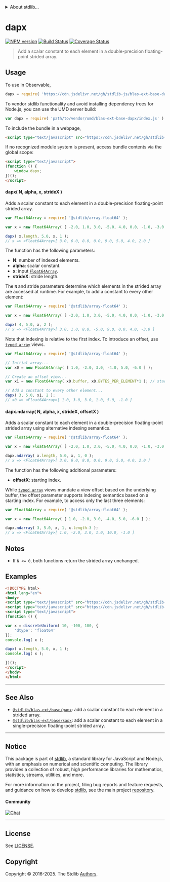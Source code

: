 <!--

@license Apache-2.0

Copyright (c) 2020 The Stdlib Authors.

Licensed under the Apache License, Version 2.0 (the "License");
you may not use this file except in compliance with the License.
You may obtain a copy of the License at

   http://www.apache.org/licenses/LICENSE-2.0

Unless required by applicable law or agreed to in writing, software
distributed under the License is distributed on an "AS IS" BASIS,
WITHOUT WARRANTIES OR CONDITIONS OF ANY KIND, either express or implied.
See the License for the specific language governing permissions and
limitations under the License.

-->


<details>
  <summary>
    About stdlib...
  </summary>
  <p>We believe in a future in which the web is a preferred environment for numerical computation. To help realize this future, we've built stdlib. stdlib is a standard library, with an emphasis on numerical and scientific computation, written in JavaScript (and C) for execution in browsers and in Node.js.</p>
  <p>The library is fully decomposable, being architected in such a way that you can swap out and mix and match APIs and functionality to cater to your exact preferences and use cases.</p>
  <p>When you use stdlib, you can be absolutely certain that you are using the most thorough, rigorous, well-written, studied, documented, tested, measured, and high-quality code out there.</p>
  <p>To join us in bringing numerical computing to the web, get started by checking us out on <a href="https://github.com/stdlib-js/stdlib">GitHub</a>, and please consider <a href="https://opencollective.com/stdlib">financially supporting stdlib</a>. We greatly appreciate your continued support!</p>
</details>

# dapx

[![NPM version][npm-image]][npm-url] [![Build Status][test-image]][test-url] [![Coverage Status][coverage-image]][coverage-url] <!-- [![dependencies][dependencies-image]][dependencies-url] -->

> Add a scalar constant to each element in a double-precision floating-point strided array.



<section class="usage">

## Usage

To use in Observable,

```javascript
dapx = require( 'https://cdn.jsdelivr.net/gh/stdlib-js/blas-ext-base-dapx@umd/browser.js' )
```

To vendor stdlib functionality and avoid installing dependency trees for Node.js, you can use the UMD server build:

```javascript
var dapx = require( 'path/to/vendor/umd/blas-ext-base-dapx/index.js' )
```

To include the bundle in a webpage,

```html
<script type="text/javascript" src="https://cdn.jsdelivr.net/gh/stdlib-js/blas-ext-base-dapx@umd/browser.js"></script>
```

If no recognized module system is present, access bundle contents via the global scope:

```html
<script type="text/javascript">
(function () {
    window.dapx;
})();
</script>
```

#### dapx( N, alpha, x, strideX )

Adds a scalar constant to each element in a double-precision floating-point strided array.

```javascript
var Float64Array = require( '@stdlib/array-float64' );

var x = new Float64Array( [ -2.0, 1.0, 3.0, -5.0, 4.0, 0.0, -1.0, -3.0 ] );

dapx( x.length, 5.0, x, 1 );
// x => <Float64Array>[ 3.0, 6.0, 8.0, 0.0, 9.0, 5.0, 4.0, 2.0 ]
```

The function has the following parameters:

-   **N**: number of indexed elements.
-   **alpha**: scalar constant.
-   **x**: input [`Float64Array`][@stdlib/array/float64].
-   **strideX**: stride length.

The `N` and stride parameters determine which elements in the strided array are accessed at runtime. For example, to add a constant to every other element:

```javascript
var Float64Array = require( '@stdlib/array-float64' );

var x = new Float64Array( [ -2.0, 1.0, 3.0, -5.0, 4.0, 0.0, -1.0, -3.0 ] );

dapx( 4, 5.0, x, 2 );
// x => <Float64Array>[ 3.0, 1.0, 8.0, -5.0, 9.0, 0.0, 4.0, -3.0 ]
```

Note that indexing is relative to the first index. To introduce an offset, use [`typed array`][mdn-typed-array] views.

```javascript
var Float64Array = require( '@stdlib/array-float64' );

// Initial array...
var x0 = new Float64Array( [ 1.0, -2.0, 3.0, -4.0, 5.0, -6.0 ] );

// Create an offset view...
var x1 = new Float64Array( x0.buffer, x0.BYTES_PER_ELEMENT*1 ); // start at 2nd element

// Add a constant to every other element...
dapx( 3, 5.0, x1, 2 );
// x0 => <Float64Array>[ 1.0, 3.0, 3.0, 1.0, 5.0, -1.0 ]
```

#### dapx.ndarray( N, alpha, x, strideX, offsetX )

Adds a scalar constant to each element in a double-precision floating-point strided array using alternative indexing semantics.

```javascript
var Float64Array = require( '@stdlib/array-float64' );

var x = new Float64Array( [ -2.0, 1.0, 3.0, -5.0, 4.0, 0.0, -1.0, -3.0 ] );

dapx.ndarray( x.length, 5.0, x, 1, 0 );
// x => <Float64Array>[ 3.0, 6.0, 8.0, 0.0, 9.0, 5.0, 4.0, 2.0 ]
```

The function has the following additional parameters:

-   **offsetX**: starting index.

While [`typed array`][mdn-typed-array] views mandate a view offset based on the underlying buffer, the offset parameter supports indexing semantics based on a starting index. For example, to access only the last three elements:

```javascript
var Float64Array = require( '@stdlib/array-float64' );

var x = new Float64Array( [ 1.0, -2.0, 3.0, -4.0, 5.0, -6.0 ] );

dapx.ndarray( 3, 5.0, x, 1, x.length-3 );
// x => <Float64Array>[ 1.0, -2.0, 3.0, 1.0, 10.0, -1.0 ]
```

</section>

<!-- /.usage -->

<section class="notes">

## Notes

-   If `N <= 0`, both functions return the strided array unchanged.

</section>

<!-- /.notes -->

<section class="examples">

## Examples

<!-- eslint no-undef: "error" -->

```html
<!DOCTYPE html>
<html lang="en">
<body>
<script type="text/javascript" src="https://cdn.jsdelivr.net/gh/stdlib-js/random-array-discrete-uniform@umd/browser.js"></script>
<script type="text/javascript" src="https://cdn.jsdelivr.net/gh/stdlib-js/blas-ext-base-dapx@umd/browser.js"></script>
<script type="text/javascript">
(function () {

var x = discreteUniform( 10, -100, 100, {
    'dtype': 'float64'
});
console.log( x );

dapx( x.length, 5.0, x, 1 );
console.log( x );

})();
</script>
</body>
</html>
```

</section>

<!-- /.examples -->

<!-- C interface documentation. -->



<!-- Section for related `stdlib` packages. Do not manually edit this section, as it is automatically populated. -->

<section class="related">

* * *

## See Also

-   <span class="package-name">[`@stdlib/blas-ext/base/gapx`][@stdlib/blas/ext/base/gapx]</span><span class="delimiter">: </span><span class="description">add a scalar constant to each element in a strided array.</span>
-   <span class="package-name">[`@stdlib/blas-ext/base/sapx`][@stdlib/blas/ext/base/sapx]</span><span class="delimiter">: </span><span class="description">add a scalar constant to each element in a single-precision floating-point strided array.</span>

</section>

<!-- /.related -->

<!-- Section for all links. Make sure to keep an empty line after the `section` element and another before the `/section` close. -->


<section class="main-repo" >

* * *

## Notice

This package is part of [stdlib][stdlib], a standard library for JavaScript and Node.js, with an emphasis on numerical and scientific computing. The library provides a collection of robust, high performance libraries for mathematics, statistics, streams, utilities, and more.

For more information on the project, filing bug reports and feature requests, and guidance on how to develop [stdlib][stdlib], see the main project [repository][stdlib].

#### Community

[![Chat][chat-image]][chat-url]

---

## License

See [LICENSE][stdlib-license].


## Copyright

Copyright &copy; 2016-2025. The Stdlib [Authors][stdlib-authors].

</section>

<!-- /.stdlib -->

<!-- Section for all links. Make sure to keep an empty line after the `section` element and another before the `/section` close. -->

<section class="links">

[npm-image]: http://img.shields.io/npm/v/@stdlib/blas-ext-base-dapx.svg
[npm-url]: https://npmjs.org/package/@stdlib/blas-ext-base-dapx

[test-image]: https://github.com/stdlib-js/blas-ext-base-dapx/actions/workflows/test.yml/badge.svg?branch=main
[test-url]: https://github.com/stdlib-js/blas-ext-base-dapx/actions/workflows/test.yml?query=branch:main

[coverage-image]: https://img.shields.io/codecov/c/github/stdlib-js/blas-ext-base-dapx/main.svg
[coverage-url]: https://codecov.io/github/stdlib-js/blas-ext-base-dapx?branch=main

<!--

[dependencies-image]: https://img.shields.io/david/stdlib-js/blas-ext-base-dapx.svg
[dependencies-url]: https://david-dm.org/stdlib-js/blas-ext-base-dapx/main

-->

[chat-image]: https://img.shields.io/gitter/room/stdlib-js/stdlib.svg
[chat-url]: https://app.gitter.im/#/room/#stdlib-js_stdlib:gitter.im

[stdlib]: https://github.com/stdlib-js/stdlib

[stdlib-authors]: https://github.com/stdlib-js/stdlib/graphs/contributors

[umd]: https://github.com/umdjs/umd
[es-module]: https://developer.mozilla.org/en-US/docs/Web/JavaScript/Guide/Modules

[deno-url]: https://github.com/stdlib-js/blas-ext-base-dapx/tree/deno
[deno-readme]: https://github.com/stdlib-js/blas-ext-base-dapx/blob/deno/README.md
[umd-url]: https://github.com/stdlib-js/blas-ext-base-dapx/tree/umd
[umd-readme]: https://github.com/stdlib-js/blas-ext-base-dapx/blob/umd/README.md
[esm-url]: https://github.com/stdlib-js/blas-ext-base-dapx/tree/esm
[esm-readme]: https://github.com/stdlib-js/blas-ext-base-dapx/blob/esm/README.md
[branches-url]: https://github.com/stdlib-js/blas-ext-base-dapx/blob/main/branches.md

[stdlib-license]: https://raw.githubusercontent.com/stdlib-js/blas-ext-base-dapx/main/LICENSE

[@stdlib/array/float64]: https://github.com/stdlib-js/array-float64/tree/umd

[mdn-typed-array]: https://developer.mozilla.org/en-US/docs/Web/JavaScript/Reference/Global_Objects/TypedArray

<!-- <related-links> -->

[@stdlib/blas/ext/base/gapx]: https://github.com/stdlib-js/blas-ext-base-gapx/tree/umd

[@stdlib/blas/ext/base/sapx]: https://github.com/stdlib-js/blas-ext-base-sapx/tree/umd

<!-- </related-links> -->

</section>

<!-- /.links -->
